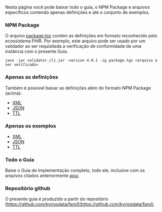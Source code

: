 Nesta página você pode baixar todo o guia, o NPM Package e arquivos
específicos contendo apenas definições e até o conjunto de exemplos. 

### NPM Package

O arquivo [package.tgz](package.tgz) contém as definições em
formato reconhecido pelo ecossistema FHIR. Por exemplo, este arquivo
pode ser usado por um validador ao ser requisitada a verificação de
conformidade de uma instância com o presente Guia.

`java -jar validator_cli.jar -version 4.0.1 -ig package.tgz <arquivo a ser verificado>`

### Apenas as definições

Também é possível baixar as definições além do formato NPM Package (acima):

- [XML](definitions.xml.zip)
- [JSON](definitions.json.zip)
- [TTL](definitions.ttl.zip)

### Apenas os exemplos

- [XML](examples.xml.zip)
- [JSON](examples.json.zip)
- [TTL](examples.ttl.zip)

### Todo o Guia

Baixe o Guia de Implementação completo, todo ele, inclusive com os
arquivos citados anteriormente [aqui](full-ig.zip).

### Repositório github

O presente guia é produzido a partir do repositório
[https://github.com/kyriosdata/farol](https://github.com/kyriosdata/farol). 
